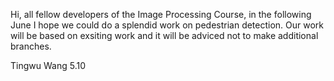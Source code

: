 Hi, all fellow developers of the Image Processing Course,
in the following June I hope we could do a splendid work on pedestrian detection.
Our work will be based on exsiting work and it will be adviced not to make additional branches.

Tingwu Wang 5.10
